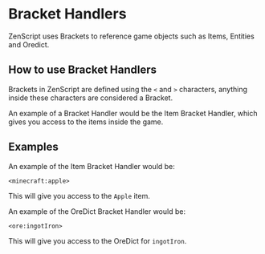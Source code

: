 # Bracket Handlers

ZenScript uses Brackets to reference game objects such as Items, Entities and Oredict.

## How to use Bracket Handlers

Brackets in ZenScript are defined using the `<` and `>` characters, anything inside these characters are considered a Bracket.

An example of a Bracket Handler would be the Item Bracket Handler, which gives you access to the items inside the game.

## Examples

An example of the Item Bracket Handler would be:

```
<minecraft:apple>
```

This will give you access to the `Apple` item.

An example of the OreDict Bracket Handler would be:

```
<ore:ingotIron>
```

This will give you access to the OreDict for `ingotIron`.